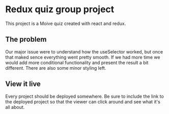 # Redux quiz group project

This project is a Moive quiz created with react and redux.

## The problem

Our major issue were to understand how the useSelector worked, but once that maked sence everything went pretty smooth. 
If we had more time we would add more conditional functionality and present the result a bit different. 
There are also some minor styling left. 

## View it live

Every project should be deployed somewhere. Be sure to include the link to the deployed project so that the viewer can click around and see what it's all about.
